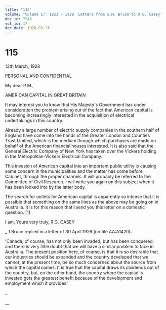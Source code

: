 ```yaml
---
title: "115"
volume: "Volume 17: 1923 - 1929, Letters from S.M. Bruce to R.G. Casey"
doc_id: 7246
vol_id: 17
doc_date: 1928-03-13
---
```


# 115

13th March, 1928

PERSONAL AND CONFIDENTIAL

My dear P.M.,

AMERICAN CAPITAL IN GREAT BRITAIN

It may interest you to know that His Majesty's Government has under consideration the problem arising out of the fact that American capital is becoming increasingly interested in the acquisition of electrical undertakings in this country.

Already a large number of electric supply companies in the southern half of England have come into the hands of the Greater London and Counties Trust Limited, which is the medium through which purchases are made on behalf of the American financial houses interested. It is also said that the General Electric Company of New York has taken over the Vickers holding in the Metropolitan-Vickers Electrical Company.

This invasion of American capital into an important public utility is causing some concern in the municipalities and the matter has come before Cabinet, through the proper channels. It will probably be referred to the Committee of Civil Research. I will write you again on this subject when it has been looked into by the latter body.

The search for outlets for American capital is apparently so intense that it is possible that something on the same lines as the above may be going on in Australia. It is for this reason that I send you this letter on a domestic question. [1]

I am, Yours very truly, R.G. CASEY 

_ 1 Bruce replied in a letter of 30 April 1928 (on file AA:A1420):

'Canada, of course, has not only been invaded, but has been conquered, and there is very little doubt that we will have a similar problem to face in Australia. The present position here, of course, is that it is so desirable that our industries should be expanded and the country developed that we cannot, at the present time, be so much concerned about the source from which the capital comes. It is true that the capital draws its dividends out of the country, but, on the other hand, the country where the capital is invested gets the greatest benefit because of the development and employment which it provides.'

_

__
